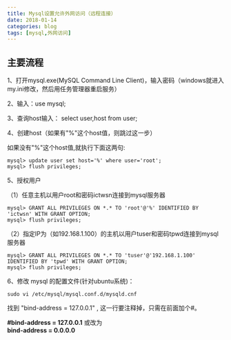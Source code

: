 ```yaml
---
title: Mysql设置允许外网访问（远程连接）
date: 2018-01-14
categories: blog
tags: [mysql,外网访问]
---
```


## 主要流程
1、打开mysql.exe(MySQL Command Line Client)，输入密码（windows就进入my.ini修改，然后用任务管理器重启服务）

2、输入：use mysql;

3、查询host输入： select user,host from user;
<!-- more -->
4、创建host（如果有"%"这个host值，则跳过这一步）

如果没有"%"这个host值,就执行下面这两句:

    mysql> update user set host='%' where user='root';
    mysql> flush privileges;

5、授权用户

（1）任意主机以用户root和密码ictwsn连接到mysql服务器

    mysql> GRANT ALL PRIVILEGES ON *.* TO 'root'@'%' IDENTIFIED BY 'ictwsn' WITH GRANT OPTION;
    mysql> flush privileges;

（2）指定IP为（如192.168.1.100）的主机以用户tuser和密码tpwd连接到mysql服务器

    mysql> GRANT ALL PRIVILEGES ON *.* TO 'tuser'@'192.168.1.100' IDENTIFIED BY 'tpwd' WITH GRANT OPTION; 
    mysql> flush privileges;

6、修改 mysql 的配置文件(针对ubuntu系统)：

    sudo vi /etc/mysql/mysql.conf.d/mysqld.cnf
找到 "bind-address = 127.0.0.1" , 这一行要注释掉，只需在前面加个#。

<b>#bind-address = 127.0.0.1</b>
或改为<br>
<b>bind-address = 0.0.0.0</b>
